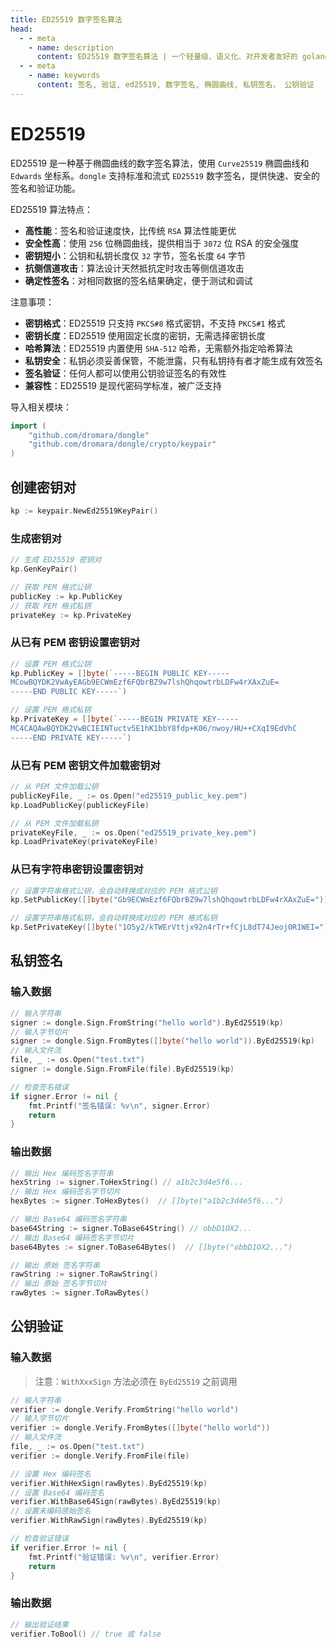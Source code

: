 ```yaml
---
title: ED25519 数字签名算法
head:
  - - meta
    - name: description
      content: ED25519 数字签名算法 | 一个轻量级、语义化、对开发者友好的 golang 密码库
  - - meta
    - name: keywords
      content: 签名, 验证, ed25519, 数字签名, 椭圆曲线, 私钥签名， 公钥验证
---
```


# ED25519

ED25519 是一种基于椭圆曲线的数字签名算法，使用 `Curve25519` 椭圆曲线和 `Edwards` 坐标系。`dongle` 支持标准和流式 `ED25519` 数字签名，提供快速、安全的签名和验证功能。

ED25519 算法特点：

- **高性能**：签名和验证速度快，比传统 `RSA` 算法性能更优
- **安全性高**：使用 `256` 位椭圆曲线，提供相当于 `3072` 位 RSA 的安全强度
- **密钥短小**：公钥和私钥长度仅 `32` 字节，签名长度 `64` 字节
- **抗侧信道攻击**：算法设计天然抵抗定时攻击等侧信道攻击
- **确定性签名**：对相同数据的签名结果确定，便于测试和调试

注意事项：

- **密钥格式**：ED25519 只支持 `PKCS#8` 格式密钥，不支持 `PKCS#1` 格式
- **密钥长度**：ED25519 使用固定长度的密钥，无需选择密钥长度
- **哈希算法**：ED25519 内置使用 `SHA-512` 哈希，无需额外指定哈希算法
- **私钥安全**：私钥必须妥善保管，不能泄露，只有私钥持有者才能生成有效签名
- **签名验证**：任何人都可以使用公钥验证签名的有效性
- **兼容性**：ED25519 是现代密码学标准，被广泛支持

导入相关模块：
```go
import (
    "github.com/dromara/dongle"
    "github.com/dromara/dongle/crypto/keypair"
)
```

## 创建密钥对
```go
kp := keypair.NewEd25519KeyPair()
```

### 生成密钥对

```go
// 生成 ED25519 密钥对
kp.GenKeyPair()

// 获取 PEM 格式公钥
publicKey := kp.PublicKey  
// 获取 PEM 格式私钥
privateKey := kp.PrivateKey
```

### 从已有 PEM 密钥设置密钥对

```go
// 设置 PEM 格式公钥
kp.PublicKey = []byte(`-----BEGIN PUBLIC KEY-----
MCowBQYDK2VwAyEAGb9ECWmEzf6FQbrBZ9w7lshQhqowtrbLDFw4rXAxZuE=
-----END PUBLIC KEY-----`)

// 设置 PEM 格式私钥
kp.PrivateKey = []byte(`-----BEGIN PRIVATE KEY-----
MC4CAQAwBQYDK2VwBCIEINTuctv5E1hK1bbY8fdp+K06/nwoy/HU++CXqI9EdVhC
-----END PRIVATE KEY-----`)
```

### 从已有 PEM 密钥文件加载密钥对

```go
// 从 PEM 文件加载公钥
publicKeyFile, _ := os.Open("ed25519_public_key.pem")
kp.LoadPublicKey(publicKeyFile)

// 从 PEM 文件加载私钥
privateKeyFile, _ := os.Open("ed25519_private_key.pem")
kp.LoadPrivateKey(privateKeyFile)
```

### 从已有字符串密钥设置密钥对

```go
// 设置字符串格式公钥，会自动转换成对应的 PEM 格式公钥
kp.SetPublicKey([]byte("Gb9ECWmEzf6FQbrBZ9w7lshQhqowtrbLDFw4rXAxZuE="))

// 设置字符串格式私钥，会自动转换成对应的 PEM 格式私钥
kp.SetPrivateKey([]byte("1O5y2/kTWErVttjx92n4rTr+fCjL8dT74Jeoj0R1WEI="))
```

## 私钥签名

### 输入数据

```go
// 输入字符串
signer := dongle.Sign.FromString("hello world").ByEd25519(kp)
// 输入字节切片
signer := dongle.Sign.FromBytes([]byte("hello world")).ByEd25519(kp)
// 输入文件流
file, _ := os.Open("test.txt")
signer := dongle.Sign.FromFile(file).ByEd25519(kp)

// 检查签名错误
if signer.Error != nil {
	fmt.Printf("签名错误: %v\n", signer.Error)
	return
}
```

### 输出数据

```go
// 输出 Hex 编码签名字符串
hexString := signer.ToHexString() // a1b2c3d4e5f6...
// 输出 Hex 编码签名字节切片
hexBytes := signer.ToHexBytes()  // []byte("a1b2c3d4e5f6...")

// 输出 Base64 编码签名字符串
base64String := signer.ToBase64String() // obbD1OX2...
// 输出 Base64 编码签名字节切片
base64Bytes := signer.ToBase64Bytes()  // []byte("obbD1OX2...")

// 输出 原始 签名字符串
rawString := signer.ToRawString()
// 输出 原始 签名字节切片
rawBytes := signer.ToRawBytes()
```

## 公钥验证

### 输入数据
> 注意：`WithXxxSign` 方法必须在 `ByEd25519` 之前调用

```go
// 输入字符串
verifier := dongle.Verify.FromString("hello world")
// 输入字节切片
verifier := dongle.Verify.FromBytes([]byte("hello world"))
// 输入文件流
file, _ := os.Open("test.txt")
verifier := dongle.Verify.FromFile(file)

// 设置 Hex 编码签名
verifier.WithHexSign(rawBytes).ByEd25519(kp)
// 设置 Base64 编码签名
verifier.WithBase64Sign(rawBytes).ByEd25519(kp)
// 设置未编码原始签名
verifier.WithRawSign(rawBytes).ByEd25519(kp)

// 检查验证错误
if verifier.Error != nil {
    fmt.Printf("验证错误: %v\n", verifier.Error)
    return
}
```

### 输出数据

```go
// 输出验证结果
verifier.ToBool() // true 或 false
```

